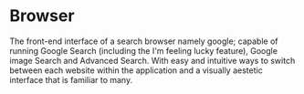 # Browser
The front-end interface of a search browser namely google; capable of running Google Search (including the I'm feeling lucky feature), Google image Search and Advanced Search. With easy and intuitive ways to switch between each website within the application and a visually aestetic interface that is familiar to many.
